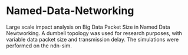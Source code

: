 # Named-Data-Networking
Large scale impact analysis on Big Data Packet Size in Named Data Newtwοrking.
A dumbell topology was used for research purposes, with variable data packet size and transmission delay.
The simulations were performed on the ndn-sim.

